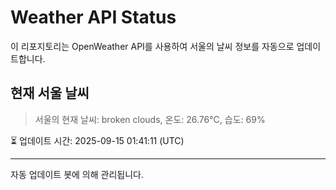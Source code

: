 
# Weather API Status

이 리포지토리는 OpenWeather API를 사용하여 서울의 날씨 정보를 자동으로 업데이트합니다.

## 현재 서울 날씨
> 서울의 현재 날씨: broken clouds, 온도: 26.76°C, 습도: 69%

⏳ 업데이트 시간: 2025-09-15 01:41:11 (UTC)

---
자동 업데이트 봇에 의해 관리됩니다.
